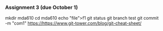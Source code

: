 ### Assignment 3 (due October 1)

mkdir mda610
cd mda610
echo "file">f1
git status
git branch test
git commit -m "com1"
<https://https://www.git-tower.com/blog/git-cheat-sheet/>